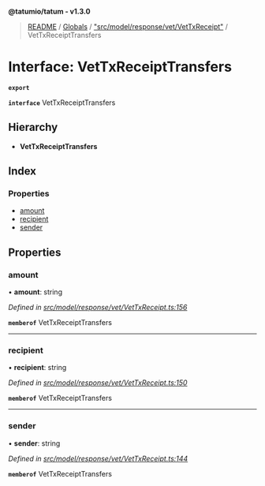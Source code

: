 **@tatumio/tatum - v1.3.0**

> [README](../README.md) / [Globals](../globals.md) / ["src/model/response/vet/VetTxReceipt"](../modules/_src_model_response_vet_vettxreceipt_.md) / VetTxReceiptTransfers

# Interface: VetTxReceiptTransfers

**`export`** 

**`interface`** VetTxReceiptTransfers

## Hierarchy

* **VetTxReceiptTransfers**

## Index

### Properties

* [amount](_src_model_response_vet_vettxreceipt_.vettxreceipttransfers.md#amount)
* [recipient](_src_model_response_vet_vettxreceipt_.vettxreceipttransfers.md#recipient)
* [sender](_src_model_response_vet_vettxreceipt_.vettxreceipttransfers.md#sender)

## Properties

### amount

•  **amount**: string

*Defined in [src/model/response/vet/VetTxReceipt.ts:156](https://github.com/tatumio/tatum-js/blob/31bb1b4/src/model/response/vet/VetTxReceipt.ts#L156)*

**`memberof`** VetTxReceiptTransfers

___

### recipient

•  **recipient**: string

*Defined in [src/model/response/vet/VetTxReceipt.ts:150](https://github.com/tatumio/tatum-js/blob/31bb1b4/src/model/response/vet/VetTxReceipt.ts#L150)*

**`memberof`** VetTxReceiptTransfers

___

### sender

•  **sender**: string

*Defined in [src/model/response/vet/VetTxReceipt.ts:144](https://github.com/tatumio/tatum-js/blob/31bb1b4/src/model/response/vet/VetTxReceipt.ts#L144)*

**`memberof`** VetTxReceiptTransfers

